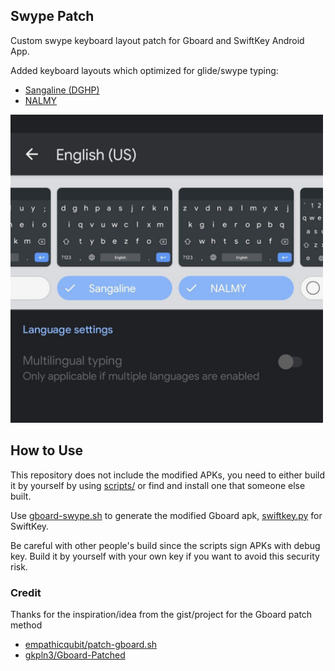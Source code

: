 ## Swype Patch

Custom swype keyboard layout patch for Gboard and SwiftKey Android App.

Added keyboard layouts which optimized for glide/swype typing:
- [Sangaline (DGHP)](http://sangaline.com/post/finding-an-optimal-keyboard-layout-for-swype/)
- [NALMY](https://jasmcole.com/2017/06/04/swype-right/)

<img src="res/sangaline-and-nalmy.jpg" width="500">

## How to Use

This repository does not include the modified APKs, you need to either build it by yourself by using [scripts/](scripts/) or find and install one that someone else built.

Use [gboard-swype.sh](scripts/gboard-swype.sh) to generate the modified Gboard apk, [swiftkey.py](scripts/swiftkey.py) for SwiftKey.

Be careful with other people's build since the scripts sign APKs with debug key. Build it by yourself with your own key if you want to avoid this security risk.

### Credit

Thanks for the inspiration/idea from the gist/project for the Gboard patch method

- [empathicqubit/patch-gboard.sh](https://gist.github.com/empathicqubit/c075158e915e4d85651bb83d4196cab4)
- [gkpln3/Gboard-Patched](https://github.com/gkpln3/Gboard-Patched)
